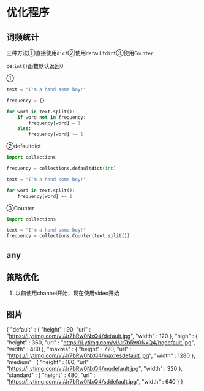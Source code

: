 # 优化程序

## 词频统计

三种方法①直接使用`dict`②使用`defaultdict`③使用`Counter`

ps:`int()`函数默认返回0

①
```python
text = "I'm a hand some boy!"

frequency = {}

for word in text.split():
    if word not in frequency:
        frequency[word] = 1
    else:
        frequency[word] += 1
```

②defaultdict
```python
import collections

frequency = collections.defaultdict(int)

text = "I'm a hand some boy!"

for word in text.split():
    frequency[word] += 1

```

③Counter
```python
import collections

text = "I'm a hand some boy!"
frequency = collections.Counter(text.split())
```



## any


## 策略优化

1. 以前使用channel开始，现在使用video开始


## 图片

{
	"default" : {
		"height" : 90,
		"url" : "https://i.ytimg.com/vi/Jr7bRw0NxQ4/default.jpg",
		"width" : 120
	},
	"high" : {
		"height" : 360,
		"url" : "https://i.ytimg.com/vi/Jr7bRw0NxQ4/hqdefault.jpg",
		"width" : 480
	},
	"maxres" : {
		"height" : 720,
		"url" : "https://i.ytimg.com/vi/Jr7bRw0NxQ4/maxresdefault.jpg",
		"width" : 1280
	},
	"medium" : {
		"height" : 180,
		"url" : "https://i.ytimg.com/vi/Jr7bRw0NxQ4/mqdefault.jpg",
		"width" : 320
	},
	"standard" : {
		"height" : 480,
		"url" : "https://i.ytimg.com/vi/Jr7bRw0NxQ4/sddefault.jpg",
		"width" : 640
	}
}
